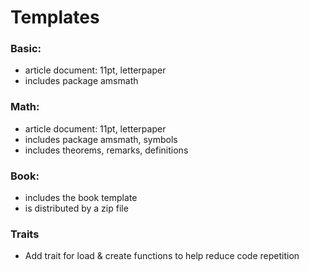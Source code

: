 # Templates
### Basic: 
- article document: 11pt, letterpaper
- includes package amsmath

### Math: 
- article document: 11pt, letterpaper
- includes package amsmath, symbols
- includes theorems, remarks, definitions

### Book: 
- includes the book template 
- is distributed by a zip file

### Traits
- Add trait for load & create functions to help reduce code repetition